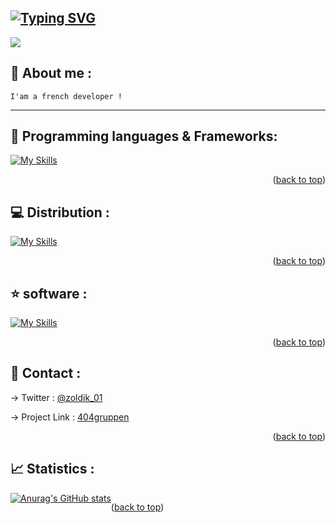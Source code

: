 <a name="readme-top"></a>

[![Typing SVG](https://readme-typing-svg.herokuapp.com?font=Fira+Code&pause=1000&color=000000&random=false&width=435&lines=Hello%2C+i'am+z0ld1k+!+🏮)](https://git.io/typing-svg)
---
<img src="https://i.pinimg.com/originals/93/9e/92/939e9273e3d6ef4f281cda31e9e62488.gif">

## 🔎 About me : 

`I'am a french developer !`

---

## 📜 Programming languages & Frameworks:
[![My Skills](https://skillicons.dev/icons?i=js,html,css,cpp,nodejs,php,py,mysql,lua)](https://skillicons.dev)
<p align="right">(<a href="#readme-top">back to top</a>)</p>

## 💻 Distribution :
[![My Skills](https://skillicons.dev/icons?i=linux,kali,windows)](https://skillicons.dev)
<p align="right">(<a href="#readme-top">back to top</a>)</p>

## ⭐ software :
[![My Skills](https://skillicons.dev/icons?i=vscode,visualstudio,vscodium)](https://skillicons.dev)
<p align="right">(<a href="#readme-top">back to top</a>)</p>

## 📩 Contact :

-> Twitter :  [@zoldik_01](https://twitter.com/zoldik_01) 

-> Project Link :   [404gruppen](https://github.com/404Gruppen)

<p align="right">(<a href="#readme-top">back to top</a>)</p>



## 📈 Statistics :

<div style="display: flex;">
    <a href="https://github.com/anuraghazra/github-readme-stats">
        <img src="https://github-readme-stats-git-masterrstaa-rickstaa.vercel.app/api?username=z0ld1kdsc&show_icons=true&include_all_commits=true&count_private=true&theme=radical" alt="Anurag's GitHub stats">
    </a>


<p align="right">(<a href="#readme-top">back to top</a>)</p>



